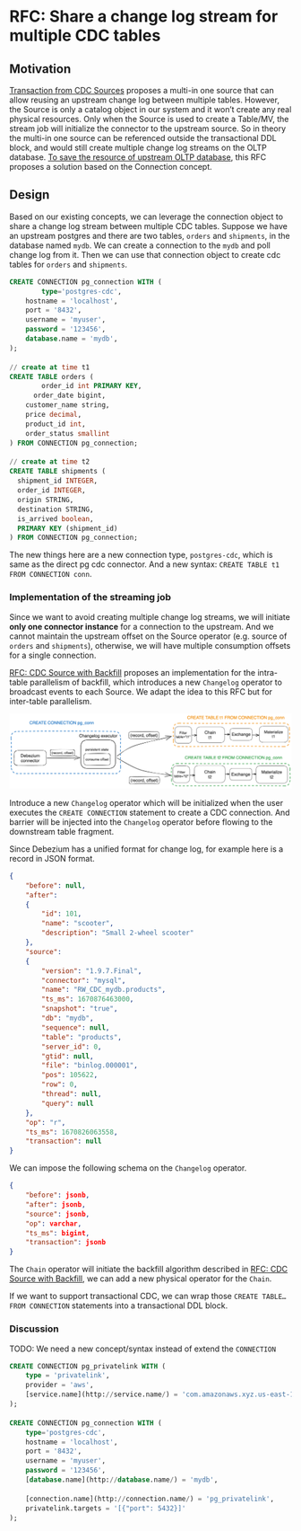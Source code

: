 # RFC: Share a change log stream for multiple CDC tables

## Motivation

[Transaction from CDC Sources](https://www.notion.so/Transaction-from-CDC-Sources-7e567eb581654473818f6a0ba1a27672?pvs=21) proposes a multi-in one source that can allow reusing an upstream change log between multiple tables.
However, the Source is only a catalog object in our system and it won’t create any real physical resources. Only when the Source is used to create a Table/MV, the stream job will initialize the connector to the upstream source. So in theory the multi-in one source can be referenced outside the transactional DDL block, and would still create multiple change log streams on the OLTP database. [To save the resource of upstream OLTP database](https://github.com/risingwavelabs/risingwave/issues/10653), this RFC proposes a solution based on the Connection concept.

## Design

Based on our existing concepts, we can leverage the connection object to share a change log stream between multiple CDC tables. Suppose we have an upstream postgres and there are two tables, `orders` and `shipments`, in the database named `mydb`. We can create a connection to the `mydb` and poll change log from it. Then we can use that connection object to create cdc tables for `orders` and `shipments`. 

```sql
CREATE CONNECTION pg_connection WITH (
		type='postgres-cdc',
    hostname = 'localhost',
    port = '8432',
    username = 'myuser',
    password = '123456',
    database.name = 'mydb',
);

// create at time t1
CREATE TABLE orders (
		order_id int PRIMARY KEY,
	  order_date bigint,
    customer_name string,
    price decimal,
    product_id int,
    order_status smallint
) FROM CONNECTION pg_connection;

// create at time t2
CREATE TABLE shipments (
  shipment_id INTEGER,
  order_id INTEGER,
  origin STRING,
  destination STRING,
  is_arrived boolean,
  PRIMARY KEY (shipment_id)
) FROM CONNECTION pg_connection;
```

The new things here are a new connection type, `postgres-cdc`,  which is same as the direct pg cdc connector. And a new syntax: `CREATE TABLE t1 FROM CONNECTION conn`.

### Implementation of the streaming job

Since we want to avoid creating multiple change log streams, we will initiate **only one connector instance** for a connection to the upstream. And we cannot maintain the upstream offset on the Source operator (e.g. source of `orders` and `shipments`), otherwise, we will have multiple consumption offsets for a single connection.

 [RFC: CDC Source with Backfill](https://github.com/risingwavelabs/rfcs/pull/63) proposes an implementation for the intra-table parallelism of backfill, which introduces a new `Changelog` operator to broadcast events to each Source. We adapt the idea to this RFC but for inter-table parallelism.

![Untitled](images/0073-cdc-share-upstream-stream/design.png)

Introduce a new `Changelog` operator which will be initialized when the user executes the `CREATE CONNECTION` statement to create a CDC connection. And barrier will be injected into the `Changelog` operator before flowing to the downstream table fragment. 

Since Debezium has a unified format for change log, for example here is a record in JSON format.

```json
{
    "before": null,
    "after":
    {
        "id": 101,
        "name": "scooter",
        "description": "Small 2-wheel scooter"
    },
    "source":
    {
        "version": "1.9.7.Final",
        "connector": "mysql",
        "name": "RW_CDC_mydb.products",
        "ts_ms": 1670876463000,
        "snapshot": "true",
        "db": "mydb",
        "sequence": null,
        "table": "products",
        "server_id": 0,
        "gtid": null,
        "file": "binlog.000001",
        "pos": 105622,
        "row": 0,
        "thread": null,
        "query": null
    },
    "op": "r",
    "ts_ms": 1670826063558,
    "transaction": null
}
```

 We can impose the following schema on the `Changelog` operator.

```json
{
    "before": jsonb,
    "after": jsonb,
    "source": jsonb,
    "op": varchar,
    "ts_ms": bigint,
    "transaction": jsonb
}
```

The `Chain` operator will initiate the backfill algorithm described in [RFC: CDC Source with Backfill](https://github.com/risingwavelabs/rfcs/pull/63), we can add a new physical operator for the `Chain`.

If we want to support transactional CDC, we can wrap those `CREATE TABLE…FROM CONNECTION` statements into a transactional DDL block.

### Discussion

TODO: We need a new concept/syntax instead of extend the `CONNECTION`

```sql
CREATE CONNECTION pg_privatelink WITH (
	type = 'privatelink',
	provider = 'aws',
	[service.name](http://service.name/) = 'com.amazonaws.xyz.us-east-1.abc-xyz-0000'
);

CREATE CONNECTION pg_connection WITH (
	type='postgres-cdc',
	hostname = 'localhost',
	port = '8432',
	username = 'myuser',
	password = '123456',
	[database.name](http://database.name/) = 'mydb',

	[connection.name](http://connection.name/) = 'pg_privatelink',
	privatelink.targets = '[{"port": 5432}]'
);
```
